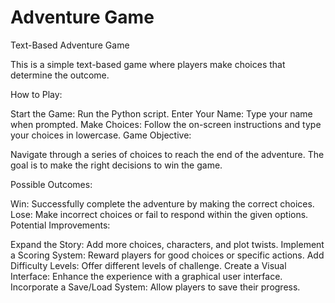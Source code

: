 # Adventure Game

Text-Based Adventure Game

This is a simple text-based game where players make choices that determine the outcome.

How to Play:

Start the Game: Run the Python script.
Enter Your Name: Type your name when prompted.
Make Choices: Follow the on-screen instructions and type your choices in lowercase.
Game Objective:

Navigate through a series of choices to reach the end of the adventure. The goal is to make the right decisions to win the game.

Possible Outcomes:

Win: Successfully complete the adventure by making the correct choices.
Lose: Make incorrect choices or fail to respond within the given options.
Potential Improvements:

Expand the Story: Add more choices, characters, and plot twists.
Implement a Scoring System: Reward players for good choices or specific actions.
Add Difficulty Levels: Offer different levels of challenge.
Create a Visual Interface: Enhance the experience with a graphical user interface.
Incorporate a Save/Load System: Allow players to save their progress.
